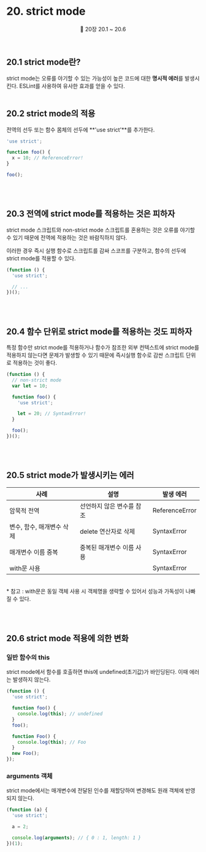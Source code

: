 # 20. strict mode

<p align='center'>
📕 20장 20.1 ~ 20.6
</p><br />

## 20.1 strict mode란?

strict mode는 오류를 야기할 수 있는 가능성이 높은 코드에 대한 **명시적 에러**를 발생시킨다. ESLint를 사용하여 유사한 효과를 얻을 수 있다. <br /> <br />

## 20.2 strict mode의 적용

전역의 선두 또는 함수 몸체의 선두에 **'use strict'**를 추가한다.

```js
'use strict';

function foo() {
  x = 10; // ReferenceError!
}

foo();
```

<br /><br />

## 20.3 전역에 strict mode를 적용하는 것은 피하자

strict mode 스크립트와 non-strict mode 스크립트를 혼용하는 것은 오류를 야기할 수 있기 때문에 전역에 적용하는 것은 바람직하지 않다.

이러한 경우 즉시 실행 함수로 스크립트를 감싸 스코프를 구분하고, 함수의 선두에 strict mode를 적용할 수 있다.

```js
(function () {
  'use strict';

  // ...
})();
```

<br /><br />

## 20.4 함수 단위로 strict mode를 적용하는 것도 피하자

특정 함수만 strict mode를 적용하거나 함수가 참조한 외부 컨텍스트에 strict mode를 적용하지 않는다면 문제가 발생할 수 있기 때문에 즉시실행 함수로 감싼 스크립트 단위로 적용하는 것이 좋다.

```js
(function () {
  // non-strict mode
  var let = 10;

  function foo() {
    'use strict';

    let = 20; // SyntaxError!
  }

  foo();
})();
```

<br /><br />

## 20.5 strict mode가 발생시키는 에러

| 사례                      | 설명                      | 발생 에러      |
| ------------------------- | ------------------------- | -------------- |
| 암묵적 전역               | 선언하지 않은 변수를 참조 | ReferenceError |
| 변수, 함수, 매개변수 삭제 | delete 연산자로 삭제      | SyntaxError    |
| 매개변수 이름 중복        | 중복된 매개변수 이름 사용 | SyntaxError    |
| with문 사용               |                           | SyntaxError    |

<br />
* 참고 : with문은 동일 객체 사용 시 객체명을 생략할 수 있어서 성능과 가독성이 나빠질 수 있다.

<br /><br />

## 20.6 strict mode 적용에 의한 변화

### 일반 함수의 this

strict mode에서 함수를 호출하면 this에 undefined(초기값)가 바인딩된다. 이때 에러는 발생하지 않는다.

```js
(function () {
  'use strict';

  function foo() {
    console.log(this); // undefined
  }
  foo();

  function Foo() {
    console.log(this); // Foo
  }
  new Foo();
});
```

### arguments 객체

strict mode에서는 매개변수에 전달된 인수를 재할당하여 변경해도 원래 객체에 반영되지 않는다.

```js
(function (a) {
  'use strict';

  a = 2;

  console.log(arguments); // { 0 : 1, length: 1 }
})(1);
```
